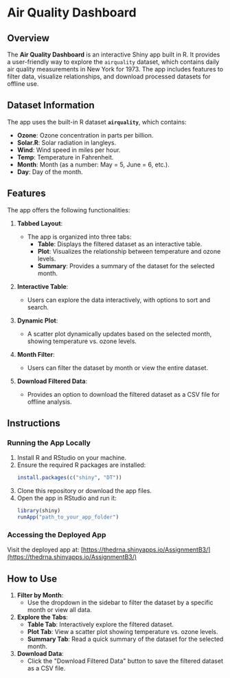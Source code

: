 # Air Quality Dashboard

## Overview
The **Air Quality Dashboard** is an interactive Shiny app built in R. It provides a user-friendly way to explore the `airquality` dataset, which contains daily air quality measurements in New York for 1973. The app includes features to filter data, visualize relationships, and download processed datasets for offline use.


## Dataset Information
The app uses the built-in R dataset **`airquality`**, which contains:
- **Ozone**: Ozone concentration in parts per billion.
- **Solar.R**: Solar radiation in langleys.
- **Wind**: Wind speed in miles per hour.
- **Temp**: Temperature in Fahrenheit.
- **Month**: Month (as a number: May = 5, June = 6, etc.).
- **Day**: Day of the month.


## Features
The app offers the following functionalities:

1. **Tabbed Layout**:
   - The app is organized into three tabs:
     - **Table**: Displays the filtered dataset as an interactive table.
     - **Plot**: Visualizes the relationship between temperature and ozone levels.
     - **Summary**: Provides a summary of the dataset for the selected month.

2. **Interactive Table**:
   - Users can explore the data interactively, with options to sort and search.

3. **Dynamic Plot**:
   - A scatter plot dynamically updates based on the selected month, showing temperature vs. ozone levels.

4. **Month Filter**:
   - Users can filter the dataset by month or view the entire dataset.

5. **Download Filtered Data**:
   - Provides an option to download the filtered dataset as a CSV file for offline analysis.



## Instructions
### Running the App Locally
1. Install R and RStudio on your machine.
2. Ensure the required R packages are installed:
   ```R
   install.packages(c("shiny", "DT"))
   ```
3. Clone this repository or download the app files.
4. Open the app in RStudio and run it:
   ```R
   library(shiny)
   runApp("path_to_your_app_folder")
   ```

### Accessing the Deployed App
Visit the deployed app at:
[https://thedrna.shinyapps.io/AssignmentB3/](https://thedrna.shinyapps.io/AssignmentB3/)


## How to Use
1. **Filter by Month**:
   - Use the dropdown in the sidebar to filter the dataset by a specific month or view all data.
2. **Explore the Tabs**:
   - **Table Tab**: Interactively explore the filtered dataset.
   - **Plot Tab**: View a scatter plot showing temperature vs. ozone levels.
   - **Summary Tab**: Read a quick summary of the dataset for the selected month.
3. **Download Data**:
   - Click the "Download Filtered Data" button to save the filtered dataset as a CSV file.

